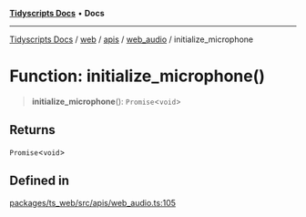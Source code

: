 [**Tidyscripts Docs**](../../../../../../../README.md) • **Docs**

***

[Tidyscripts Docs](../../../../../../../globals.md) / [web](../../../../../README.md) / [apis](../../../README.md) / [web\_audio](../README.md) / initialize\_microphone

# Function: initialize\_microphone()

> **initialize\_microphone**(): `Promise`\<`void`\>

## Returns

`Promise`\<`void`\>

## Defined in

[packages/ts\_web/src/apis/web\_audio.ts:105](https://github.com/sheunaluko/tidyscripts/blob/master/packages/ts_web/src/apis/web_audio.ts#L105)
